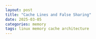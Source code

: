 ```yaml
---
layout: post
title: "Cache Lines and False Sharing"
date: 2025-03-05
categories: memory
tags: linux memory cache architecture
---
```


